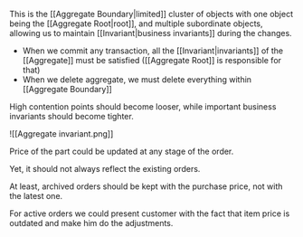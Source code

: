 This is the [[Aggregate Boundary|limited]] cluster of objects with one object being the [[Aggregate Root|root]], and multiple subordinate objects, allowing us to maintain [[Invariant|business invariants]] during the changes.

- When we commit any transaction, all the [[Invariant|invariants]] of the [[Aggregate]] must be satisfied ([[Aggregate Root]] is responsible for that)
- When we delete aggregate, we must delete everything within [[Aggregate Boundary]]

High contention points should become looser, while important business invariants should become tighter.

![[Aggregate invariant.png]]

Price of the part could be updated at any stage of the order. 

Yet, it should not always reflect the existing orders.

At least, archived orders should be kept with the purchase price, not with the latest one.

For active orders we could present customer with the fact that item price is outdated and make him do the adjustments.
